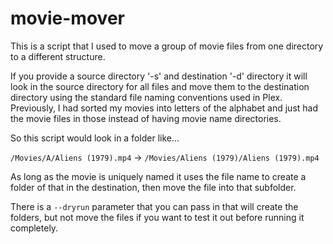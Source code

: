 # movie-mover
This is a script that I used to move a group of movie files from one directory to a different structure.

If you provide a source directory '-s' and destination '-d' directory it will look in the source directory for all files and move them to the destination directory using the standard file naming conventions used in Plex.  Previously, I had sorted my movies into letters of the alphabet and just had the movie files in those instead of having movie name directories.

So this script would look in a folder like...

`/Movies/A/Aliens (1979).mp4` -> `/Movies/Aliens (1979)/Aliens (1979).mp4`

As long as the movie is uniquely named it uses the file name to create a folder of that in the destination, then move the file into that subfolder.

There is a `--dryrun` parameter that you can pass in that will create the folders, but not move the files if you want to test it out before running it completely.
